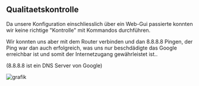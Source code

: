 ## Qualitaetskontrolle

Da unsere Konfiguration einschliesslich über ein Web-Gui passierte konnten wir keine richtige "Kontrolle" mit Kommandos durchführen. 

Wir konnten uns aber mit dem Router verbinden und dan 8.8.8.8 Pingen, der Ping war dan auch erfolgreich, was uns nur beschdädigte das Google erreichbar ist und somit der Internetzugang gewährleistet ist..

(8.8.8.8 ist ein DNS Server von Google) 

![grafik](https://user-images.githubusercontent.com/89446428/140661925-58be48e7-b4eb-4902-a499-1e77c14e9caf.png)


